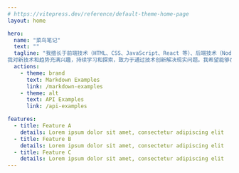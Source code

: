 ```yaml
---
# https://vitepress.dev/reference/default-theme-home-page
layout: home

hero:
  name: "菜鸟笔记"
  text: ""
  tagline: "我擅长于前端技术（HTML、CSS、JavaScript、React 等）、后端技术（Node.js、Express、MongoDB 等）以及数据库设计和管理。我参与过多个项目，其中包括 [项目名称]、[项目名称] 等，负责了 [您在项目中的角色和贡献]。
我对新技术和趋势充满兴趣，持续学习和探索，致力于通过技术创新解决现实问题。我希望能够在个人博客中与大家分享我的技术见解、项目经验和技术心得，欢迎您关注我的博客并与我交流。"
  actions:
    - theme: brand
      text: Markdown Examples
      link: /markdown-examples
    - theme: alt
      text: API Examples
      link: /api-examples

features:
  - title: Feature A
    details: Lorem ipsum dolor sit amet, consectetur adipiscing elit
  - title: Feature B
    details: Lorem ipsum dolor sit amet, consectetur adipiscing elit
  - title: Feature C
    details: Lorem ipsum dolor sit amet, consectetur adipiscing elit
---
```

